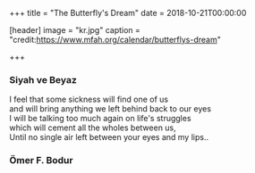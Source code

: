 +++
title = "The Butterfly's Dream"
date = 2018-10-21T00:00:00


[header]
image = "kr.jpg"
caption = "credit:https://www.mfah.org/calendar/butterflys-dream"

+++

### Siyah ve Beyaz
I feel that some sickness will find one of us <br/>
and will bring anything we left behind back to our eyes <br/>
I will be talking too much again on life's struggles <br/>
which will cement all the wholes between us, <br/>
Until no single air left between your eyes and my lips..

### Ömer F. Bodur
